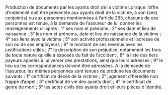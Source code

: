 Production de documents par les ayants droit de la victime
Lorsque l’offre d’indemnité doit être présentée aux ayants droit de la victime, à son (ses) conjoint(s) ou aux personnes mentionnées à l’article 265, chacune de ces personnes est tenue, à la demande de l’assureur de lui donner les renseignements ci-après :
1° ses nom et prénoms ;
2° ses date et lieu de naissance ;
3° les nom et prénoms, date et lieu de naissance de la victime ;
4° ses liens avec la victime ;
5° son activité professionnelle et l’adresse de son ou de ses employeurs ;
6° le montant de ses revenus avec les justifications utiles ;
7° la description de son préjudice, notamment les frais de toute nature qu’elle a exposés du fait de l’accident ;
8° la liste des tiers payeurs appelés à lui verser des prestations, ainsi que leurs adresses ;
9° le lieu où les correspondances doivent être adressées.
A la demande de l’assureur, les mêmes personnes sont tenues de produire les documents suivants :
1° certificat de décès de la victime ;
2° jugement d’hérédité non frappé d’appel ;
3° certificat de vie des ayants droit ;
4° le certificat de genre de mort ;
5° les actes civils des ayants droit et leurs pièces d’identité.